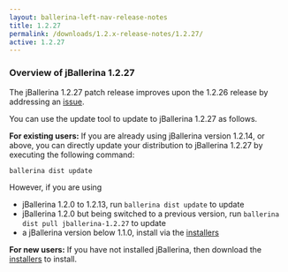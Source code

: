 ```yaml
---
layout: ballerina-left-nav-release-notes
title: 1.2.27
permalink: /downloads/1.2.x-release-notes/1.2.27/
active: 1.2.27
---
```


### Overview of jBallerina 1.2.27

The jBallerina 1.2.27 patch release improves upon the 1.2.26 release by addressing an [issue](https://github.com/ballerina-platform/ballerina-lang/issues/35404).

You can use the update tool to update to jBallerina 1.2.27 as follows.

**For existing users:**
If you are already using jBallerina version 1.2.14, or above, you can directly update your distribution to jBallerina 1.2.27 by executing the following command:

```
ballerina dist update
```

However, if you are using

- jBallerina 1.2.0 to 1.2.13, run `ballerina dist update` to update
- jBallerina 1.2.0 but being switched to a previous version, run `ballerina dist pull jballerina-1.2.27` to update
- a jBallerina version below 1.1.0, install via the [installers](https://ballerina.io/downloads/)

**For new users:**
If you have not installed jBallerina, then download the [installers](https://ballerina.io/downloads/) to install.

<style>.cGitButtonContainer, .cBallerinaTocContainer {display:none;}</style>



